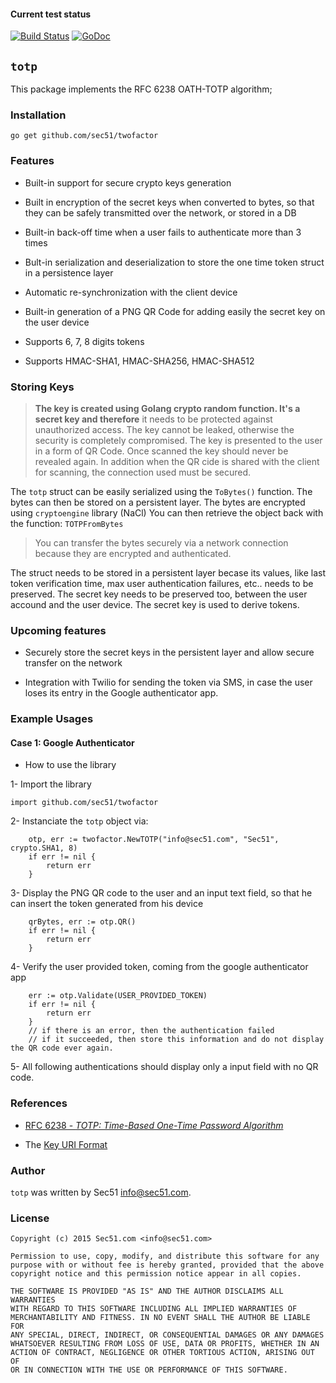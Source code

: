 #### Current test status

[![Build Status](https://travis-ci.org/sec51/twofactor.svg?branch=master)](https://travis-ci.org/sec51/twofactor.svg?branch=master)
[![GoDoc](https://godoc.org/github.com/golang/gddo?status.svg)](https://godoc.org/github.com/sec51/twofactor/)

## `totp`

This package implements the RFC 6238 OATH-TOTP algorithm;

### Installation

```go get github.com/sec51/twofactor```

### Features

* Built-in support for secure crypto keys generation

* Built in encryption of the secret keys when converted to bytes, so that they can be safely transmitted over the network, or stored in a DB

* Built-in back-off time when a user fails to authenticate more than 3 times

* Bult-in serialization and deserialization to store the one time token struct in a persistence layer

* Automatic re-synchronization with the client device

* Built-in generation of a PNG QR Code for adding easily the secret key on the user device

* Supports 6, 7, 8 digits tokens

* Supports HMAC-SHA1, HMAC-SHA256, HMAC-SHA512


### Storing Keys

> **The key is created using Golang crypto random function. It's a secret key and therefore**
> it needs to be protected against unauthorized access. The key cannot be leaked, otherwise the security is completely compromised.
> The key is presented to the user in a form of QR Code. Once scanned the key should never be revealed again.
> In addition when the QR cide is shared with the client for scanning, the connection used must be secured.

The `totp` struct can be easily serialized using the `ToBytes()` function. 
The bytes can then be stored on a persistent layer. The bytes are encrypted using `cryptoengine` library (NaCl)
You can then retrieve the object back with the function: `TOTPFromBytes`

> You can transfer the bytes securely via a network connection because they are encrypted and authenticated.

The struct needs to be stored in a persistent layer becase its values, like last token verification time, 
max user authentication failures, etc.. needs to be preserved.
The secret key needs to be preserved too, between the user accound and the user device.
The secret key is used to derive tokens.

### Upcoming features

* Securely store the secret keys in the persistent layer and allow secure transfer on the network

* Integration with Twilio for sending the token via SMS, in case the user loses its entry in the Google authenticator app.


### Example Usages

#### Case 1: Google Authenticator

* How to use the library

1- Import the library

```
import github.com/sec51/twofactor
```

2- Instanciate the `totp` object via:

```
	otp, err := twofactor.NewTOTP("info@sec51.com", "Sec51", crypto.SHA1, 8)	
	if err != nil {
		return err
	}
```

3- Display the PNG QR code to the user and an input text field, so that he can insert the token generated from his device

```
	qrBytes, err := otp.QR()
	if err != nil {
		return err
	}
```

4- Verify the user provided token, coming from the google authenticator app

```
	err := otp.Validate(USER_PROVIDED_TOKEN)
	if err != nil {
		return err
	}
	// if there is an error, then the authentication failed
	// if it succeeded, then store this information and do not display the QR code ever again.
```

5- All following authentications should display only a input field with no QR code.


### References

* [RFC 6238 - *TOTP: Time-Based One-Time Password Algorithm*](https://tools.ietf.org/rfc/rfc6238.txt)

* The [Key URI Format](https://code.google.com/p/google-authenticator/wiki/KeyUriFormat)


### Author

`totp` was written by Sec51 <info@sec51.com>.


### License

```
Copyright (c) 2015 Sec51.com <info@sec51.com>

Permission to use, copy, modify, and distribute this software for any
purpose with or without fee is hereby granted, provided that the above 
copyright notice and this permission notice appear in all copies.

THE SOFTWARE IS PROVIDED "AS IS" AND THE AUTHOR DISCLAIMS ALL WARRANTIES
WITH REGARD TO THIS SOFTWARE INCLUDING ALL IMPLIED WARRANTIES OF
MERCHANTABILITY AND FITNESS. IN NO EVENT SHALL THE AUTHOR BE LIABLE FOR
ANY SPECIAL, DIRECT, INDIRECT, OR CONSEQUENTIAL DAMAGES OR ANY DAMAGES
WHATSOEVER RESULTING FROM LOSS OF USE, DATA OR PROFITS, WHETHER IN AN
ACTION OF CONTRACT, NEGLIGENCE OR OTHER TORTIOUS ACTION, ARISING OUT OF
OR IN CONNECTION WITH THE USE OR PERFORMANCE OF THIS SOFTWARE. 
```
